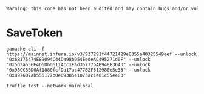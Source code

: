 ```diff
Warning: this code has not been audited and may contain bugs and/or vulnerabilities.
```

# SaveToken

`ganache-cli -f https://mainnet.infura.io/v3/937291f44721429e8355a40325549eef --unlock "0x6B175474E89094C44Da98b954EedeAC495271d0F" --unlock "0x5d3a536E4D6DbD6114cc1Ead35777bAB948E3643" --unlock "0x98CC3BD6Af1880fcfDa17ac477B2F612980e5e33" --unlock "0x897607ab556177b0e0938541073ac1e01c55e483"`

 `truffle test --network mainlocal`
